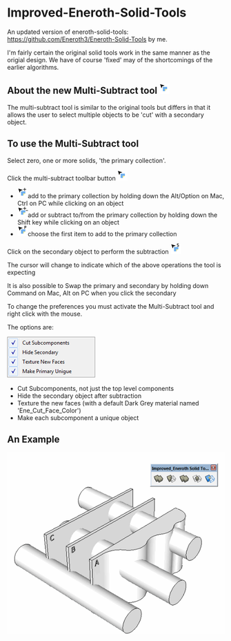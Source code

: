 # Improved-Eneroth-Solid-Tools
An updated version of eneroth-solid-tools: https://github.com/Eneroth3/Eneroth-Solid-Tools by me.

I'm fairly certain the original solid tools work in the same manner as the origial design. We have of course 'fixed' may of the shortcomings of the earlier algorithms.

## About the new Multi-Subtract tool ![Alt text](src/imp_ene_solids/images/cursor_multisub.png?raw=true "Title")
The multi-subtract tool is similar to the original tools but differs in that it allows the user to select multiple objects to be 'cut' with a secondary object.

## To use the Multi-Subtract tool
Select zero, one or more solids,  'the primary collection'.
 
Click the multi-subtract toolbar button ![Alt text](src/imp_ene_solids/images/cursor_multisub.png?raw=true "Title")
 - ![Alt text](src/imp_ene_solids/images/cursor_multisub_plus.png?raw=true "Title")add to the primary collection by holding down the Alt/Option on Mac, Ctrl on PC while clicking on an object
 - ![Alt text](src/imp_ene_solids/images/cursor_multisub_plus_minus.png?raw=true "Title")add or subtract to/from the primary collection by holding down the Shift key while clicking on an object
 - ![Alt text](src/imp_ene_solids/images/cursor_multisub_primary.png?raw=true "Title")choose the first item to add to the primary collection
 
Click on the secondary object to perform the subtraction ![Alt text](src/imp_ene_solids/images/cursor_multisub_secondary.png?raw=true "Title")

The cursor will change to indicate which of the above operations the tool is expecting

It is also possible to Swap the primary and secondary by holding down Command on Mac, Alt on PC when you click the secondary
 
To change the preferences you must activate the Multi-Subtract tool and right click with the mouse.

The options are:

![Alt text](src/imp_ene_solids/images/example_options2.png?raw=true "Title")

 - Cut Subcomponents, not just the top level components
 - Hide the secondary object after subtraction
 - Texture the new faces (with a default Dark Grey material named 'Ene_Cut_Face_Color')
 - Make each subcomponent a unique object
 
 ## An Example
  ![Alt text](src/imp_ene_solids/images/demo.gif?raw=true "Title")
  
 
 
